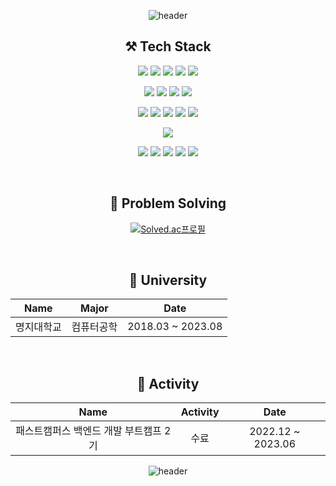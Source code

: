  <div align=center>
  
![header](https://capsule-render.vercel.app/api?type=waving&color=30A9DE&height=120&animation=fadeIn&section=header&fontAlign=70)

</div>

<h2 align="center">⚒️ Tech Stack</h2>
<div align="center">
<p>
  <img src="https://img.shields.io/badge/Java-007396?&style=flat&logo=OpenJDK&logoColor=white">
  <img src="https://img.shields.io/badge/Spring_Boot-F2F4F9?style=flat&logo=spring-boot" />
  <img src="https://img.shields.io/badge/Spring_Security-6DB33F?style=flat&logo=Spring-Security&logoColor=white"/>
  <img src="https://img.shields.io/badge/JWT-000000?style=flat&logo=JSON%20web%20tokens&logoColor=white" />
  <img src="https://img.shields.io/badge/JPA-6DB33F?style=flat" />
</p>
 <p>
  <img src="https://img.shields.io/badge/Redis-%23DD0031.svg?&style=flat&logo=redis&logoColor=white" />
  <img src="https://img.shields.io/badge/H2-0052CC?style=flat&logo=h2" />
  <img src="https://img.shields.io/badge/MySQL-005C84?style=flat&logo=mysql&logoColor=white"/>
  <img src="https://img.shields.io/badge/MariaDB-white?style=flat&logo=MariaDB&logoColor=003545"/>
</p>
<p>
  <img src="https://img.shields.io/badge/AWS%20EC2-FF9900?style=flat&logo=amazonec2&logoColor=white"/>
  <img src="https://img.shields.io/badge/AWS%20RDS-527FFF?style=flat&logo=amazonrds&logoColor=white"/>
  <img src="https://img.shields.io/badge/AWS%20S3-569A31?style=flat&logo=amazons3&logoColor=white"/>
  <img src="https://img.shields.io/badge/GitHub_Actions-2088FF?style=flat&logo=github-actions&logoColor=white"/>
  <img src="https://img.shields.io/badge/AWS Code%20Deploy-2F93E0?style=flat" />
</p>
<p>
  <img src="https://img.shields.io/badge/Sentry-black?style=flat&logo=Sentry&logoColor=#362D59" />
</p>
<p>
  <img src="https://img.shields.io/badge/Git-black?style=flat&logo=Git&logoColor=F05032"/> 
  <img src="https://img.shields.io/badge/Github-black?style=flat&logo=Github&logoColor=181717"/>
  <img src="https://img.shields.io/badge/Trello-black?style=flat&logo=Trello&logoColor=0052CC"/>
  <img src="https://img.shields.io/badge/Spring%20REST%20Docs-6DB33F?style=flat" />
  <img src="https://img.shields.io/badge/Swagger-85EA2D?logo=swagger&logoColor=000&style=flat" />
</p>
</div>

</div>
<div align="center">
<br>
<h2 align="center">🎲 Problem Solving</h2>

[![Solved.ac프로필](http://mazassumnida.wtf/api/v2/generate_badge?boj=hol1319)](https://solved.ac/hol1319)

<br>
<h2 align="center">🏫 University</h2>
<p align="center">
 
|Name|Major|Date|
|:---:|:---:|:---:|
|명지대학교|컴퓨터공학|2018.03 ~ 2023.08|

</p>   
<br>
<h2 align="center">🧩 Activity</h2>
<p align="center">
 
|Name|Activity|Date|
|:---:|:---:|:---:|
|패스트캠퍼스 백엔드 개발 부트캠프 2기|수료|2022.12 ~ 2023.06|
 
</p>   

![header](https://capsule-render.vercel.app/api?type=waving&color=30A9DE&height=120&animation=fadeIn&section=footer&fontAlign=70)
